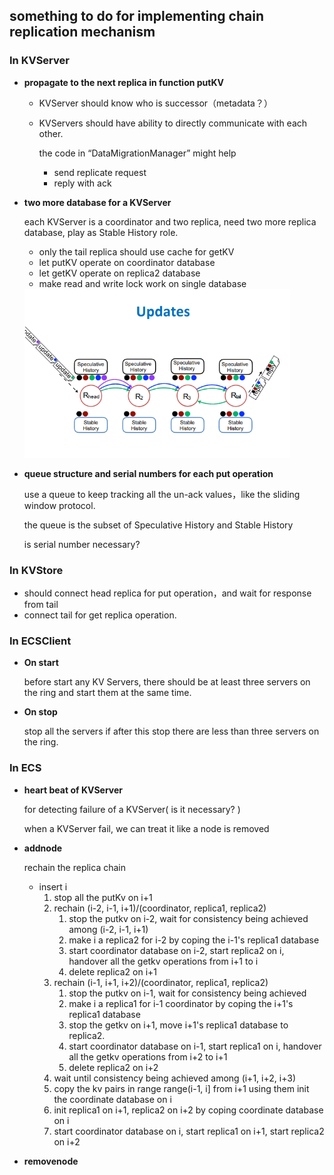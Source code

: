 ## something to do for implementing chain replication mechanism

### In KVServer

- **propagate to the next replica in function putKV**

  - KVServer should know who is successor（metadata？）

  - KVServers should have ability to directly communicate with each other.

    the code in “DataMigrationManager” might help

    - send replicate request 
    - reply with ack

- **two more database for a KVServer**

  each KVServer is a coordinator and two replica, need two more replica database, play as Stable History role.

  - only the tail replica should use cache for getKV
  - let putKV operate on coordinator database
  - let getKV operate on replica2 database
  - make read and write lock work on single database

  <img src="replication mechanism.assets/image-20220320015450631.png" alt="image-20220320015450631" style="zoom: 67%;" />

- **queue structure and serial numbers for each put operation**

  use a queue to keep tracking all the un-ack values，like the sliding window protocol. 

  the queue is the subset of Speculative History and Stable History

  is serial number necessary?

### In KVStore

- should connect head replica for put operation，and wait for response from tail
- connect tail for get replica operation.

### In ECSClient

- **On start**

  before start any KV Servers, there should be at least three servers on the ring and start them at the same time.

- **On stop**

  stop all the servers if after this stop there are less than three servers on the ring.

### In ECS

- **heart beat of KVServer**

  for detecting failure of a KVServer( is it necessary? )

  when a KVServer fail, we can treat it like a node is removed

- **addnode**

  rechain the replica chain

  - insert  i
    1. stop all the putKv on i+1
    2. rechain (i-2, i-1, i+1)/(coordinator, replica1, replica2)
       1. stop the putkv on i-2, wait for consistency being achieved among (i-2, i-1, i+1)
       2. make i a replica2 for i-2 by coping the i-1's replica1 database
       3. start coordinator database on i-2, start replica2 on i, handover all the getkv operations from i+1 to i
       4. delete replica2 on i+1
    3. rechain  (i-1, i+1, i+2)/(coordinator, replica1, replica2)
       1. stop the putkv on i-1, wait for consistency being achieved
       2. make i a replica1 for i-1 coordinator by coping the  i+1's  replica1 database
       3. stop the getkv on i+1, move i+1's replica1 database to replica2.
       4. start coordinator database on i-1, start replica1 on i, handover all the getkv operations from i+2 to i+1
       5. delete replica2 on i+2
    4. wait until consistency being achieved among (i+1, i+2, i+3)
    5. copy the kv pairs in range range(i-1, i] from i+1 using them init the coordinate database on i
    6. init replica1 on i+1, replica2 on i+2 by coping coordinate database on i
    7. start coordinator database on i, start replica1 on i+1, start replica2 on i+2

- **removenode**

  